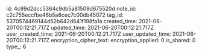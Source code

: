 id: 4c99d2dcc5364c9db5a81509d675520d
note_id: c2c755eccfbe46b5a8cec7c00db45072
tag_id: 5370574469144d52b642d641f198fa1a
created_time: 2021-06-20T00:12:21.717Z
updated_time: 2021-06-20T00:12:21.717Z
user_created_time: 2021-06-20T00:12:21.717Z
user_updated_time: 2021-06-20T00:12:21.717Z
encryption_cipher_text: 
encryption_applied: 0
is_shared: 0
type_: 6